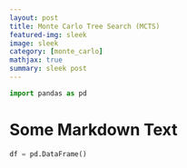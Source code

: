 ```yaml
---
layout: post
title: Monte Carlo Tree Search (MCTS)
featured-img: sleek
image: sleek
category: [monte_carlo]
mathjax: true
summary: sleek post
---
```


```python
import pandas as pd
```

# Some Markdown Text


```python
df = pd.DataFrame()
```
